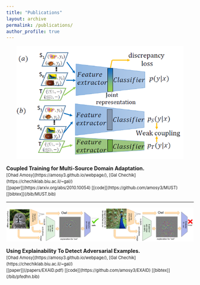 ```yaml
---
title: "Publications"
layout: archive
permalink: /publications/
author_profile: true
---
```


<p align="center">
  <img src="/assets/images/MUST.PNG" width="450" />
</p>
<b>Coupled Training for Multi-Source Domain Adaptation.</b>
<br>
<span style="font-size:.8em;">
[Ohad Amosy](https://amosy3.github.io/webpage/), 
[Gal Chechik](https://chechiklab.biu.ac.il/~gal/)
<br>
[[paper]](https://arxiv.org/abs/2010.10054) 
[[code]](https://github.com/amosy3/MUST)
[[bibtex]](/bib/MUST.bib)
</span>

---

<p align="center">
  <img src="/assets/images/EXAID.PNG" width="550" />
</p>
<b>Using Explainability To Detect Adversarial Examples.</b>
<br>
<span style="font-size:.8em;">
[Ohad Amosy](https://amosy3.github.io/webpage/), 
[Gal Chechik](https://chechiklab.biu.ac.il/~gal/)
<br>
[[paper]](/papers/EXAID.pdf) 
[[code]](https://github.com/amosy3/EXAID)
[[bibtex]](/bib/pfedhn.bib)
</span>
